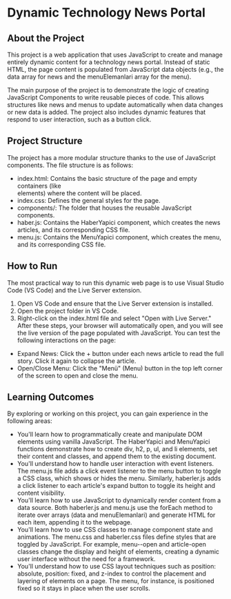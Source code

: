 # Dynamic Technology News Portal
## About the Project
This project is a web application that uses JavaScript to create and manage entirely dynamic content for a technology news portal. Instead of static HTML, the page content is populated from JavaScript data objects (e.g., the data array for news and the menuElemanlari array for the menu).

The main purpose of the project is to demonstrate the logic of creating JavaScript Components to write reusable pieces of code. This allows structures like news and menus to update automatically when data changes or new data is added. The project also includes dynamic features that respond to user interaction, such as a button click.
## Project Structure
The project has a more modular structure thanks to the use of JavaScript components. The file structure is as follows:
* index.html: Contains the basic structure of the page and empty containers (like <div> elements) where the content will be placed.
* index.css: Defines the general styles for the page.
* components/: The folder that houses the reusable JavaScript components.
* haber.js: Contains the HaberYapici component, which creates the news articles, and its corresponding CSS file.
* menu.js: Contains the MenuYapici component, which creates the menu, and its corresponding CSS file.
## How to Run
The most practical way to run this dynamic web page is to use Visual Studio Code (VS Code) and the Live Server extension.
1. Open VS Code and ensure that the Live Server extension is installed.
2. Open the project folder in VS Code.
3. Right-click on the index.html file and select "Open with Live Server."
After these steps, your browser will automatically open, and you will see the live version of the page populated with JavaScript. You can test the following interactions on the page:
* Expand News: Click the + button under each news article to read the full story. Click it again to collapse the article.
* Open/Close Menu: Click the "Menü" (Menu) button in the top left corner of the screen to open and close the menu.
## Learning Outcomes
By exploring or working on this project, you can gain experience in the following areas:
* You'll learn how to programmatically create and manipulate DOM elements using vanilla JavaScript. The HaberYapici and MenuYapici functions demonstrate how to create div, h2, p, ul, and li elements, set their content and classes, and append them to the existing document.
* You'll understand how to handle user interaction with event listeners. The menu.js file adds a click event listener to the menu button to toggle a CSS class, which shows or hides the menu. Similarly, haberler.js adds a click listener to each article's expand button to toggle its height and content visibility.
* You'll learn how to use JavaScript to dynamically render content from a data source. Both haberler.js and menu.js use the forEach method to iterate over arrays (data and menuElemanlari) and generate HTML for each item, appending it to the webpage.
* You'll learn how to use CSS classes to manage component state and animations. The menu.css and haberler.css files define styles that are toggled by JavaScript. For example, menu--open and article-open classes change the display and height of elements, creating a dynamic user interface without the need for a framework.
* You'll understand how to use CSS layout techniques such as position: absolute, position: fixed, and z-index to control the placement and layering of elements on a page. The menu, for instance, is positioned fixed so it stays in place when the user scrolls.
